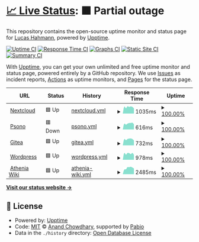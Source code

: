 # [📈 Live Status](https://demo.upptime.js.org): <!--live status--> **🟧 Partial outage**

This repository contains the open-source uptime monitor and status page for [Lucas Hahmann](hahmann-trier.de), powered by [Upptime](https://github.com/upptime/upptime).

[![Uptime CI](https://github.com/lucashahmann/uptime-hahmann-trier-de/workflows/Uptime%20CI/badge.svg)](https://github.com/lucashahmann/uptime-hahmann-trier-de/actions?query=workflow%3A%22Uptime+CI%22)
[![Response Time CI](https://github.com/lucashahmann/uptime-hahmann-trier-de/workflows/Response%20Time%20CI/badge.svg)](https://github.com/lucashahmann/uptime-hahmann-trier-de/actions?query=workflow%3A%22Response+Time+CI%22)
[![Graphs CI](https://github.com/lucashahmann/uptime-hahmann-trier-de/workflows/Graphs%20CI/badge.svg)](https://github.com/lucashahmann/uptime-hahmann-trier-de/actions?query=workflow%3A%22Graphs+CI%22)
[![Static Site CI](https://github.com/lucashahmann/uptime-hahmann-trier-de/workflows/Static%20Site%20CI/badge.svg)](https://github.com/lucashahmann/uptime-hahmann-trier-de/actions?query=workflow%3A%22Static+Site+CI%22)
[![Summary CI](https://github.com/lucashahmann/uptime-hahmann-trier-de/workflows/Summary%20CI/badge.svg)](https://github.com/lucashahmann/uptime-hahmann-trier-de/actions?query=workflow%3A%22Summary+CI%22)

With [Upptime](https://upptime.js.org), you can get your own unlimited and free uptime monitor and status page, powered entirely by a GitHub repository. We use [Issues](https://github.com/lucashahmann/uptime-hahmann-trier-de/issues) as incident reports, [Actions](https://github.com/lucashahmann/upptime-hahmann-trier-de/actions) as uptime monitors, and [Pages](https://demo.upptime.js.org) for the status page.

<!--start: status pages-->
<!-- This summary is generated by Upptime (https://github.com/upptime/upptime) -->
<!-- Do not edit this manually, your changes will be overwritten -->
<!-- prettier-ignore -->
| URL | Status | History | Response Time | Uptime |
| --- | ------ | ------- | ------------- | ------ |
| <img alt="" src="https://icons.duckduckgo.com/ip3/nextcloud.hahmann-trier.de.ico" height="13"> [Nextcloud](https://nextcloud.hahmann-trier.de) | 🟩 Up | [nextcloud.yml](https://github.com/LucasHahmann/uptime-hahmann-trier-de/commits/HEAD/history/nextcloud.yml) | <details><summary><img alt="Response time graph" src="./graphs/nextcloud/response-time-week.png" height="20"> 1035ms</summary><br><a href="https://status.hahmann-trier.de/history/nextcloud"><img alt="Response time 908" src="https://img.shields.io/endpoint?url=https%3A%2F%2Fraw.githubusercontent.com%2FLucasHahmann%2Fuptime-hahmann-trier-de%2FHEAD%2Fapi%2Fnextcloud%2Fresponse-time.json"></a><br><a href="https://status.hahmann-trier.de/history/nextcloud"><img alt="24-hour response time 833" src="https://img.shields.io/endpoint?url=https%3A%2F%2Fraw.githubusercontent.com%2FLucasHahmann%2Fuptime-hahmann-trier-de%2FHEAD%2Fapi%2Fnextcloud%2Fresponse-time-day.json"></a><br><a href="https://status.hahmann-trier.de/history/nextcloud"><img alt="7-day response time 1035" src="https://img.shields.io/endpoint?url=https%3A%2F%2Fraw.githubusercontent.com%2FLucasHahmann%2Fuptime-hahmann-trier-de%2FHEAD%2Fapi%2Fnextcloud%2Fresponse-time-week.json"></a><br><a href="https://status.hahmann-trier.de/history/nextcloud"><img alt="30-day response time 937" src="https://img.shields.io/endpoint?url=https%3A%2F%2Fraw.githubusercontent.com%2FLucasHahmann%2Fuptime-hahmann-trier-de%2FHEAD%2Fapi%2Fnextcloud%2Fresponse-time-month.json"></a><br><a href="https://status.hahmann-trier.de/history/nextcloud"><img alt="1-year response time 908" src="https://img.shields.io/endpoint?url=https%3A%2F%2Fraw.githubusercontent.com%2FLucasHahmann%2Fuptime-hahmann-trier-de%2FHEAD%2Fapi%2Fnextcloud%2Fresponse-time-year.json"></a></details> | <details><summary><a href="https://status.hahmann-trier.de/history/nextcloud">100.00%</a></summary><a href="https://status.hahmann-trier.de/history/nextcloud"><img alt="All-time uptime 100.00%" src="https://img.shields.io/endpoint?url=https%3A%2F%2Fraw.githubusercontent.com%2FLucasHahmann%2Fuptime-hahmann-trier-de%2FHEAD%2Fapi%2Fnextcloud%2Fuptime.json"></a><br><a href="https://status.hahmann-trier.de/history/nextcloud"><img alt="24-hour uptime 100.00%" src="https://img.shields.io/endpoint?url=https%3A%2F%2Fraw.githubusercontent.com%2FLucasHahmann%2Fuptime-hahmann-trier-de%2FHEAD%2Fapi%2Fnextcloud%2Fuptime-day.json"></a><br><a href="https://status.hahmann-trier.de/history/nextcloud"><img alt="7-day uptime 100.00%" src="https://img.shields.io/endpoint?url=https%3A%2F%2Fraw.githubusercontent.com%2FLucasHahmann%2Fuptime-hahmann-trier-de%2FHEAD%2Fapi%2Fnextcloud%2Fuptime-week.json"></a><br><a href="https://status.hahmann-trier.de/history/nextcloud"><img alt="30-day uptime 100.00%" src="https://img.shields.io/endpoint?url=https%3A%2F%2Fraw.githubusercontent.com%2FLucasHahmann%2Fuptime-hahmann-trier-de%2FHEAD%2Fapi%2Fnextcloud%2Fuptime-month.json"></a><br><a href="https://status.hahmann-trier.de/history/nextcloud"><img alt="1-year uptime 100.00%" src="https://img.shields.io/endpoint?url=https%3A%2F%2Fraw.githubusercontent.com%2FLucasHahmann%2Fuptime-hahmann-trier-de%2FHEAD%2Fapi%2Fnextcloud%2Fuptime-year.json"></a></details>
| <img alt="" src="https://icons.duckduckgo.com/ip3/psono.hahmann-trier.de.ico" height="13"> [Psono](https://psono.hahmann-trier.de) | 🟥 Down | [psono.yml](https://github.com/LucasHahmann/uptime-hahmann-trier-de/commits/HEAD/history/psono.yml) | <details><summary><img alt="Response time graph" src="./graphs/psono/response-time-week.png" height="20"> 616ms</summary><br><a href="https://status.hahmann-trier.de/history/psono"><img alt="Response time 603" src="https://img.shields.io/endpoint?url=https%3A%2F%2Fraw.githubusercontent.com%2FLucasHahmann%2Fuptime-hahmann-trier-de%2FHEAD%2Fapi%2Fpsono%2Fresponse-time.json"></a><br><a href="https://status.hahmann-trier.de/history/psono"><img alt="24-hour response time 548" src="https://img.shields.io/endpoint?url=https%3A%2F%2Fraw.githubusercontent.com%2FLucasHahmann%2Fuptime-hahmann-trier-de%2FHEAD%2Fapi%2Fpsono%2Fresponse-time-day.json"></a><br><a href="https://status.hahmann-trier.de/history/psono"><img alt="7-day response time 616" src="https://img.shields.io/endpoint?url=https%3A%2F%2Fraw.githubusercontent.com%2FLucasHahmann%2Fuptime-hahmann-trier-de%2FHEAD%2Fapi%2Fpsono%2Fresponse-time-week.json"></a><br><a href="https://status.hahmann-trier.de/history/psono"><img alt="30-day response time 601" src="https://img.shields.io/endpoint?url=https%3A%2F%2Fraw.githubusercontent.com%2FLucasHahmann%2Fuptime-hahmann-trier-de%2FHEAD%2Fapi%2Fpsono%2Fresponse-time-month.json"></a><br><a href="https://status.hahmann-trier.de/history/psono"><img alt="1-year response time 603" src="https://img.shields.io/endpoint?url=https%3A%2F%2Fraw.githubusercontent.com%2FLucasHahmann%2Fuptime-hahmann-trier-de%2FHEAD%2Fapi%2Fpsono%2Fresponse-time-year.json"></a></details> | <details><summary><a href="https://status.hahmann-trier.de/history/psono">100.00%</a></summary><a href="https://status.hahmann-trier.de/history/psono"><img alt="All-time uptime 100.00%" src="https://img.shields.io/endpoint?url=https%3A%2F%2Fraw.githubusercontent.com%2FLucasHahmann%2Fuptime-hahmann-trier-de%2FHEAD%2Fapi%2Fpsono%2Fuptime.json"></a><br><a href="https://status.hahmann-trier.de/history/psono"><img alt="24-hour uptime 99.99%" src="https://img.shields.io/endpoint?url=https%3A%2F%2Fraw.githubusercontent.com%2FLucasHahmann%2Fuptime-hahmann-trier-de%2FHEAD%2Fapi%2Fpsono%2Fuptime-day.json"></a><br><a href="https://status.hahmann-trier.de/history/psono"><img alt="7-day uptime 100.00%" src="https://img.shields.io/endpoint?url=https%3A%2F%2Fraw.githubusercontent.com%2FLucasHahmann%2Fuptime-hahmann-trier-de%2FHEAD%2Fapi%2Fpsono%2Fuptime-week.json"></a><br><a href="https://status.hahmann-trier.de/history/psono"><img alt="30-day uptime 100.00%" src="https://img.shields.io/endpoint?url=https%3A%2F%2Fraw.githubusercontent.com%2FLucasHahmann%2Fuptime-hahmann-trier-de%2FHEAD%2Fapi%2Fpsono%2Fuptime-month.json"></a><br><a href="https://status.hahmann-trier.de/history/psono"><img alt="1-year uptime 100.00%" src="https://img.shields.io/endpoint?url=https%3A%2F%2Fraw.githubusercontent.com%2FLucasHahmann%2Fuptime-hahmann-trier-de%2FHEAD%2Fapi%2Fpsono%2Fuptime-year.json"></a></details>
| <img alt="" src="https://icons.duckduckgo.com/ip3/git.hahmann-trier.de.ico" height="13"> [Gitea](https://git.hahmann-trier.de) | 🟩 Up | [gitea.yml](https://github.com/LucasHahmann/uptime-hahmann-trier-de/commits/HEAD/history/gitea.yml) | <details><summary><img alt="Response time graph" src="./graphs/gitea/response-time-week.png" height="20"> 732ms</summary><br><a href="https://status.hahmann-trier.de/history/gitea"><img alt="Response time 608" src="https://img.shields.io/endpoint?url=https%3A%2F%2Fraw.githubusercontent.com%2FLucasHahmann%2Fuptime-hahmann-trier-de%2FHEAD%2Fapi%2Fgitea%2Fresponse-time.json"></a><br><a href="https://status.hahmann-trier.de/history/gitea"><img alt="24-hour response time 591" src="https://img.shields.io/endpoint?url=https%3A%2F%2Fraw.githubusercontent.com%2FLucasHahmann%2Fuptime-hahmann-trier-de%2FHEAD%2Fapi%2Fgitea%2Fresponse-time-day.json"></a><br><a href="https://status.hahmann-trier.de/history/gitea"><img alt="7-day response time 732" src="https://img.shields.io/endpoint?url=https%3A%2F%2Fraw.githubusercontent.com%2FLucasHahmann%2Fuptime-hahmann-trier-de%2FHEAD%2Fapi%2Fgitea%2Fresponse-time-week.json"></a><br><a href="https://status.hahmann-trier.de/history/gitea"><img alt="30-day response time 642" src="https://img.shields.io/endpoint?url=https%3A%2F%2Fraw.githubusercontent.com%2FLucasHahmann%2Fuptime-hahmann-trier-de%2FHEAD%2Fapi%2Fgitea%2Fresponse-time-month.json"></a><br><a href="https://status.hahmann-trier.de/history/gitea"><img alt="1-year response time 608" src="https://img.shields.io/endpoint?url=https%3A%2F%2Fraw.githubusercontent.com%2FLucasHahmann%2Fuptime-hahmann-trier-de%2FHEAD%2Fapi%2Fgitea%2Fresponse-time-year.json"></a></details> | <details><summary><a href="https://status.hahmann-trier.de/history/gitea">100.00%</a></summary><a href="https://status.hahmann-trier.de/history/gitea"><img alt="All-time uptime 100.00%" src="https://img.shields.io/endpoint?url=https%3A%2F%2Fraw.githubusercontent.com%2FLucasHahmann%2Fuptime-hahmann-trier-de%2FHEAD%2Fapi%2Fgitea%2Fuptime.json"></a><br><a href="https://status.hahmann-trier.de/history/gitea"><img alt="24-hour uptime 100.00%" src="https://img.shields.io/endpoint?url=https%3A%2F%2Fraw.githubusercontent.com%2FLucasHahmann%2Fuptime-hahmann-trier-de%2FHEAD%2Fapi%2Fgitea%2Fuptime-day.json"></a><br><a href="https://status.hahmann-trier.de/history/gitea"><img alt="7-day uptime 100.00%" src="https://img.shields.io/endpoint?url=https%3A%2F%2Fraw.githubusercontent.com%2FLucasHahmann%2Fuptime-hahmann-trier-de%2FHEAD%2Fapi%2Fgitea%2Fuptime-week.json"></a><br><a href="https://status.hahmann-trier.de/history/gitea"><img alt="30-day uptime 100.00%" src="https://img.shields.io/endpoint?url=https%3A%2F%2Fraw.githubusercontent.com%2FLucasHahmann%2Fuptime-hahmann-trier-de%2FHEAD%2Fapi%2Fgitea%2Fuptime-month.json"></a><br><a href="https://status.hahmann-trier.de/history/gitea"><img alt="1-year uptime 100.00%" src="https://img.shields.io/endpoint?url=https%3A%2F%2Fraw.githubusercontent.com%2FLucasHahmann%2Fuptime-hahmann-trier-de%2FHEAD%2Fapi%2Fgitea%2Fuptime-year.json"></a></details>
| <img alt="" src="https://icons.duckduckgo.com/ip3/www.hahmann-trier.de.ico" height="13"> [Wordpress](https://www.hahmann-trier.de) | 🟩 Up | [wordpress.yml](https://github.com/LucasHahmann/uptime-hahmann-trier-de/commits/HEAD/history/wordpress.yml) | <details><summary><img alt="Response time graph" src="./graphs/wordpress/response-time-week.png" height="20"> 978ms</summary><br><a href="https://status.hahmann-trier.de/history/wordpress"><img alt="Response time 799" src="https://img.shields.io/endpoint?url=https%3A%2F%2Fraw.githubusercontent.com%2FLucasHahmann%2Fuptime-hahmann-trier-de%2FHEAD%2Fapi%2Fwordpress%2Fresponse-time.json"></a><br><a href="https://status.hahmann-trier.de/history/wordpress"><img alt="24-hour response time 790" src="https://img.shields.io/endpoint?url=https%3A%2F%2Fraw.githubusercontent.com%2FLucasHahmann%2Fuptime-hahmann-trier-de%2FHEAD%2Fapi%2Fwordpress%2Fresponse-time-day.json"></a><br><a href="https://status.hahmann-trier.de/history/wordpress"><img alt="7-day response time 978" src="https://img.shields.io/endpoint?url=https%3A%2F%2Fraw.githubusercontent.com%2FLucasHahmann%2Fuptime-hahmann-trier-de%2FHEAD%2Fapi%2Fwordpress%2Fresponse-time-week.json"></a><br><a href="https://status.hahmann-trier.de/history/wordpress"><img alt="30-day response time 881" src="https://img.shields.io/endpoint?url=https%3A%2F%2Fraw.githubusercontent.com%2FLucasHahmann%2Fuptime-hahmann-trier-de%2FHEAD%2Fapi%2Fwordpress%2Fresponse-time-month.json"></a><br><a href="https://status.hahmann-trier.de/history/wordpress"><img alt="1-year response time 799" src="https://img.shields.io/endpoint?url=https%3A%2F%2Fraw.githubusercontent.com%2FLucasHahmann%2Fuptime-hahmann-trier-de%2FHEAD%2Fapi%2Fwordpress%2Fresponse-time-year.json"></a></details> | <details><summary><a href="https://status.hahmann-trier.de/history/wordpress">100.00%</a></summary><a href="https://status.hahmann-trier.de/history/wordpress"><img alt="All-time uptime 100.00%" src="https://img.shields.io/endpoint?url=https%3A%2F%2Fraw.githubusercontent.com%2FLucasHahmann%2Fuptime-hahmann-trier-de%2FHEAD%2Fapi%2Fwordpress%2Fuptime.json"></a><br><a href="https://status.hahmann-trier.de/history/wordpress"><img alt="24-hour uptime 100.00%" src="https://img.shields.io/endpoint?url=https%3A%2F%2Fraw.githubusercontent.com%2FLucasHahmann%2Fuptime-hahmann-trier-de%2FHEAD%2Fapi%2Fwordpress%2Fuptime-day.json"></a><br><a href="https://status.hahmann-trier.de/history/wordpress"><img alt="7-day uptime 100.00%" src="https://img.shields.io/endpoint?url=https%3A%2F%2Fraw.githubusercontent.com%2FLucasHahmann%2Fuptime-hahmann-trier-de%2FHEAD%2Fapi%2Fwordpress%2Fuptime-week.json"></a><br><a href="https://status.hahmann-trier.de/history/wordpress"><img alt="30-day uptime 100.00%" src="https://img.shields.io/endpoint?url=https%3A%2F%2Fraw.githubusercontent.com%2FLucasHahmann%2Fuptime-hahmann-trier-de%2FHEAD%2Fapi%2Fwordpress%2Fuptime-month.json"></a><br><a href="https://status.hahmann-trier.de/history/wordpress"><img alt="1-year uptime 100.00%" src="https://img.shields.io/endpoint?url=https%3A%2F%2Fraw.githubusercontent.com%2FLucasHahmann%2Fuptime-hahmann-trier-de%2FHEAD%2Fapi%2Fwordpress%2Fuptime-year.json"></a></details>
| <img alt="" src="https://icons.duckduckgo.com/ip3/athenia.wiki.ico" height="13"> [Athenia Wiki](https://athenia.wiki) | 🟩 Up | [athenia-wiki.yml](https://github.com/LucasHahmann/uptime-hahmann-trier-de/commits/HEAD/history/athenia-wiki.yml) | <details><summary><img alt="Response time graph" src="./graphs/athenia-wiki/response-time-week.png" height="20"> 2485ms</summary><br><a href="https://status.hahmann-trier.de/history/athenia-wiki"><img alt="Response time 2815" src="https://img.shields.io/endpoint?url=https%3A%2F%2Fraw.githubusercontent.com%2FLucasHahmann%2Fuptime-hahmann-trier-de%2FHEAD%2Fapi%2Fathenia-wiki%2Fresponse-time.json"></a><br><a href="https://status.hahmann-trier.de/history/athenia-wiki"><img alt="24-hour response time 2291" src="https://img.shields.io/endpoint?url=https%3A%2F%2Fraw.githubusercontent.com%2FLucasHahmann%2Fuptime-hahmann-trier-de%2FHEAD%2Fapi%2Fathenia-wiki%2Fresponse-time-day.json"></a><br><a href="https://status.hahmann-trier.de/history/athenia-wiki"><img alt="7-day response time 2485" src="https://img.shields.io/endpoint?url=https%3A%2F%2Fraw.githubusercontent.com%2FLucasHahmann%2Fuptime-hahmann-trier-de%2FHEAD%2Fapi%2Fathenia-wiki%2Fresponse-time-week.json"></a><br><a href="https://status.hahmann-trier.de/history/athenia-wiki"><img alt="30-day response time 2216" src="https://img.shields.io/endpoint?url=https%3A%2F%2Fraw.githubusercontent.com%2FLucasHahmann%2Fuptime-hahmann-trier-de%2FHEAD%2Fapi%2Fathenia-wiki%2Fresponse-time-month.json"></a><br><a href="https://status.hahmann-trier.de/history/athenia-wiki"><img alt="1-year response time 2815" src="https://img.shields.io/endpoint?url=https%3A%2F%2Fraw.githubusercontent.com%2FLucasHahmann%2Fuptime-hahmann-trier-de%2FHEAD%2Fapi%2Fathenia-wiki%2Fresponse-time-year.json"></a></details> | <details><summary><a href="https://status.hahmann-trier.de/history/athenia-wiki">100.00%</a></summary><a href="https://status.hahmann-trier.de/history/athenia-wiki"><img alt="All-time uptime 99.80%" src="https://img.shields.io/endpoint?url=https%3A%2F%2Fraw.githubusercontent.com%2FLucasHahmann%2Fuptime-hahmann-trier-de%2FHEAD%2Fapi%2Fathenia-wiki%2Fuptime.json"></a><br><a href="https://status.hahmann-trier.de/history/athenia-wiki"><img alt="24-hour uptime 100.00%" src="https://img.shields.io/endpoint?url=https%3A%2F%2Fraw.githubusercontent.com%2FLucasHahmann%2Fuptime-hahmann-trier-de%2FHEAD%2Fapi%2Fathenia-wiki%2Fuptime-day.json"></a><br><a href="https://status.hahmann-trier.de/history/athenia-wiki"><img alt="7-day uptime 100.00%" src="https://img.shields.io/endpoint?url=https%3A%2F%2Fraw.githubusercontent.com%2FLucasHahmann%2Fuptime-hahmann-trier-de%2FHEAD%2Fapi%2Fathenia-wiki%2Fuptime-week.json"></a><br><a href="https://status.hahmann-trier.de/history/athenia-wiki"><img alt="30-day uptime 100.00%" src="https://img.shields.io/endpoint?url=https%3A%2F%2Fraw.githubusercontent.com%2FLucasHahmann%2Fuptime-hahmann-trier-de%2FHEAD%2Fapi%2Fathenia-wiki%2Fuptime-month.json"></a><br><a href="https://status.hahmann-trier.de/history/athenia-wiki"><img alt="1-year uptime 99.80%" src="https://img.shields.io/endpoint?url=https%3A%2F%2Fraw.githubusercontent.com%2FLucasHahmann%2Fuptime-hahmann-trier-de%2FHEAD%2Fapi%2Fathenia-wiki%2Fuptime-year.json"></a></details>

<!--end: status pages-->

[**Visit our status website →**](https://demo.upptime.js.org)

## 📄 License

- Powered by: [Upptime](https://github.com/upptime/upptime)
- Code: [MIT](./LICENSE) © [Anand Chowdhary](https://anandchowdhary.com), supported by [Pabio](https://pabio.com)
- Data in the `./history` directory: [Open Database License](https://opendatacommons.org/licenses/odbl/1-0/)
